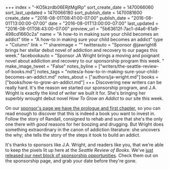 +++
index = "-KO5kzrdb06ERjtMglRp"
sort_create_date = 1470066060
sort_last_updated = 1470066180
sort_publish_date = 1470081600
create_date = "2016-08-01T08:41:00-07:00"
publish_date = "2016-08-01T13:00:00-07:00"
date = "2016-08-01T13:00:00-07:00"
last_updated = "2016-08-01T08:43:00-07:00"
preview_url = "5b63612f-7ac1-d4a6-61a9-498cd1660c2a"
name = "A how-to in making sure your child becomes an addict"
title = "A how-to in making sure your child becomes an addict"
type = "Column"
link = ""
shareimage = ""
twitterauto = "Sponsor @jawright8 brings her stellar debut novel of addiction and recovery to our pages this week."
facebookauto = "Sponsor JA Wright brings a moving and poignant novel about addiction and recovery to our sponsorship program this week. "
make_image_tweet = "False"
notes_byline = ["writers/the-seattle-review-of-books.md"]
notes_tags = "notes/a-how-to-in-making-sure-your-child-becomes-an-addict.md"
notes_about = ["authors/ja-wright.md"]
books = ["books/how-to-grow-an-addict.md"]
+++
Discovering new writers can be really hard. It's the reason we started our sponsorship program, and J.A. Wright is exactly the kind of writer we built it for. She's bringing her superbly wrought debut novel _How To Grow an Addict_ to our site this week. 

On our [sponsor's page we have the prologue and first chapter](http://seattlereviewofbooks.com/sponsorships), so you can read enough to discover that this is indeed a book you want to invest in. Follow the story of Randall, consigned to rehab and sure that she's the only one there with _good_ reasons for her boozing and drugging. But Wright does something extraordinary in the canon of addiction literature: she uncovers the why; she tells the story of the steps it took to build an addict. 

It's thanks to sponsors like J.A. Wright, and readers like you, that we're able to keep the pixels lit up here at the _Seattle Review of Books_. We've <a href="http://seattlereviewofbooks.com/sponsor/book/" title="The Seattle Review of Books - Sponsor the Seattle Review of Books">just released our next block of sponsorship opportunities</a>. Check them out on the sponsorship page, and grab your date before they're gone.